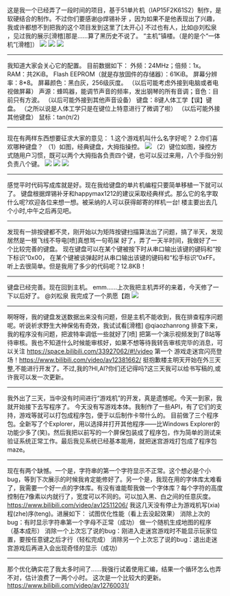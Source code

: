 这是我一个已经弄了一段时间的项目，基于51单片机（IAP15F2K61S2）制作，是软硬结合的制作。不过你们要感谢@焊锡补牙 ，因为如果不是他表现出了兴趣，我或许都想不到把我的这个项目发到这里了[太开心]
不过也有人，比如@刘松泉 ，见过我的展示[滑稽]那是……算了黑历史不说了。
“主机”镇楼。（是的是个“一体机”[滑稽]）
![](https://wvbarchive.s3-ap-northeast-1.amazonaws.com/5226569599/d2b1b189d43f8794bc1a75b4d81b0ef419d53ab3.jpg)
![](https://wvbarchive.s3-ap-northeast-1.amazonaws.com/5226569599/f7b124a88226cffc59288328b3014a90f703ea1b.jpg)
![](https://wvbarchive.s3-ap-northeast-1.amazonaws.com/5226569599/c0fe7ed9bc3eb135c53a8a21ac1ea8d3ff1f44a4.jpg)
***
我知道大家会关心它的配置。
目前数据如下：
外频：24MHz；倍频：1x。
RAM：共2KiB。
Flash EEPROM（就是存放固件的存储器）：61KiB。
屏幕分辨率：8*8。
屏幕颜色：黑白灰，256级灰度。
（以后可能考虑外接到电脑或者电视做屏幕）
声源：蜂鸣器，能调节声音的频率，发出钢琴的所有音调；音色：目前只有方波。
（以后可能外接到其他声音设备）
键盘：8键人体工学【误】键盘。
（之所以说是人体工学只是在键位上特意进行了微调了啦）
（以后可能外接其他键盘）
鼠标：tan(π/2)
***
现在有两样东西想要征求大家的意见：
1.这个游戏机叫什么名字好呢？
2.你们喜欢哪种键盘？
（1）如图，经典键盘，大拇指操控。
![](https://wvbarchive.s3-ap-northeast-1.amazonaws.com/5226569599/ab0c7d4d510fd9f9a3424af32f2dd42a2a34a4cc.jpg)
（2）键位如图，操控方式随用户习惯，既可以两个大拇指各负责四个键，也可以反过来用，八个手指分别负责八个键。
![](https://wvbarchive.s3-ap-northeast-1.amazonaws.com/5226569599/4a2505d8f2d3572c40f18f468013632763d0c30a.jpg)
![](https://wvbarchive.s3-ap-northeast-1.amazonaws.com/5226569599/3632c0eece1b9d1645c889fbf9deb48f8d546416.jpg)
![](https://wvbarchive.s3-ap-northeast-1.amazonaws.com/5226569599/4e007cd4ad6eddc4adceaa6133dbb6fd53663370.jpg)
***
感觉平时代码写成库就是好。现在我给键盘的单片机编程只要简单移植一下就可以了。
键盘根据焊锡补牙和happymax1212的建议采取经典样式。那么它的名字取什么呢?欢迎各位来想一想。被采纳的人可以获得邮寄的样机一台!
楼主要出去几个小时,中午之后再见吧。
***
发现有一排按键都不灵，刚开始以为矩阵按键扫描算法出了问题，搞了半天，发现居然是一根飞线不导电[喷]真想骂一句苟屎
好了，弄了一天半时间，我做好了一个比较完善的键盘。
现在键盘可以在某个键被按下时从串口输出该键的键码和“按下标识”0x00，
在某个键被谈弹起时从串口输出该键的键码和“松手标识”0xFF。
听上去很简单。但是我用了多少的代码呢？12.8KB！
***
键盘已经完善。现在回到主机。
emm……上次我把主机弄坏的来着，今天修了一下以后好了。
@刘松泉 我完成了一个夙愿【跑
![](https://wvbarchive.s3-ap-northeast-1.amazonaws.com/5226569599/25cc6bd6912397dd38a88f995382b2b7d2a2874b.jpg)
***
啊呀呀，我的键盘发送数据出来没有问题，但是主机不能收到，我在排查程序问题呢。听说祈求野生大神保佑有奇效，我试试看[滑稽] @qiaozhanrong
排查下来，我的程序没有问题，把波特率调低一些就好了[喷]
把第一个演示视频发到了B站等待审核。我也不知道什么时候能审核好，如果不想等待我转告审核完毕的消息，可以关注 https://space.bilibili.com/33927062/#!/video
第一个 游戏走迷宫闪亮登场！https://www.bilibili.com/video/av12381662/
挺抱歉楼主明天开始在外三天整,不能进行开发了。不过,我的?HI,AI?你们还记得吗?这三天我可以给书写稿的,或许我可以发一次更新。
***
我外出了三天，当中没有时间进行“游戏机”的开发，真是遗憾呢。今天一到家，我就开始接下去写程序了。
今天没有写游戏本体。我制作了一些API，有了它们的支持，游戏等就可以打包成程序包，便于以后制作卡带什么的。
目前做了三个程序包。全新写了个Explorer，用以选择并打开其他程序——比Windows Explorer的功能少多了(笑)。然后我把以前写的一个屏保包装成了程序包，作为简单的测试来验证系统正常工作。最后我见系统已经基本能用，就把迷宫游戏打包成了程序包maze。
***
现在有两个缺憾。一个是，字符串的第一个字符显示不正常。这个想必是个小bug，等到下次展示的时候我肯定能修好了。另一个是，我现在用的字体库太难看了，我需要一个好一点的字体库。有没有谁能帮我做一个字体库？每个字符的高度控制在7像素以内就行了，宽度可以不同的。可以加入黑、白之间的任意灰度。
https://www.bilibili.com/video/av12511206/
我这几天没有停止为游戏机写(xia)程(zhe)序(teng)。进展如下：
试图优化性能（看上去没起效果）
消除上次的bug：有时显示字符串第一个字母不正常（成功）
做一个随机生成地图的程序（基本成形）
消除一个上次忘了说的bug：刚进入走迷宫游戏时不能显示玩家位置，要按任意键之后才行（轻松完成）
消除另一个上次忘了说的bug：退出走迷宫游戏后再进入会出现奇怪的显示（成功）
***
那个优化确实花了我太多时间了……我强行试着使用汇编，结果一个循环怎么也弄不对，估计浪费了一两个小时。
这次是一个比较大的更新。
https://www.bilibili.com/video/av12760031/
